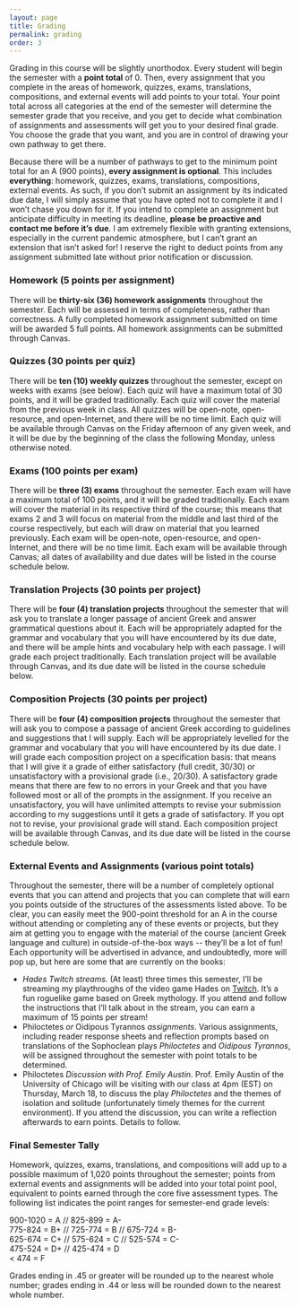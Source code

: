 ```yaml
---
layout: page
title: Grading
permalink: grading
order: 3
---
```


Grading in this course will be slightly unorthodox. Every student will begin the semester with a **point total** of 0. Then, every assignment that you complete in the areas of homework, quizzes, exams, translations, compositions, and external events will add points to your total. Your point total across all categories at the end of the semester will determine the semester grade that you receive, and you get to decide what combination of assignments and assessments will get you to your desired final grade. You choose the grade that you want, and you are in control of drawing your own pathway to get there.

Because there will be a number of pathways to get to the minimum point total for an A (900 points), **every assignment is optional**. This includes **everything**: homework, quizzes, exams, translations, compositions, external events. As such, if you don’t submit an assignment by its indicated due date, I will simply assume that you have opted not to complete it and I won’t chase you down for it. If you intend to complete an assignment but anticipate difficulty in meeting its deadline, **please be proactive and contact me before it’s due**. I am extremely flexible with granting extensions, especially in the current pandemic atmosphere, but I can’t grant an extension that isn’t asked for! I reserve the right to deduct points from any assignment submitted late without prior notification or discussion.

### Homework (5 points per assignment)
There will be **thirty-six (36) homework assignments** throughout the semester. Each will be assessed in terms of completeness, rather than correctness. A fully completed homework assignment submitted on time will be awarded 5 full points. All homework assignments can be submitted through Canvas.

### Quizzes (30 points per quiz)
There will be **ten (10) weekly quizzes** throughout the semester, except on weeks with exams (see below). Each quiz will have a maximum total of 30 points, and it will be graded traditionally. Each quiz will cover the material from the previous week in class. All quizzes will be open-note, open-resource, and open-Internet, and there will be no time limit. Each quiz will be available through Canvas on the Friday afternoon of any given week, and it will be due by the beginning of the class the following Monday, unless otherwise noted.

### Exams (100 points per exam)
There will be **three (3) exams** throughout the semester. Each exam will have a maximum total of 100 points, and it will be graded traditionally. Each exam will cover the material in its respective third of the course; this means that exams 2 and 3 will focus on material from the middle and last third of the course respectively, but each will draw on material that you learned previously. Each exam will be open-note, open-resource, and open-Internet, and there will be no time limit. Each exam will be available through Canvas; all dates of availability and due dates will be listed in the course schedule below.

### Translation Projects (30 points per project)
There will be **four (4) translation projects** throughout the semester that will ask you to translate a longer passage of ancient Greek and answer grammatical questions about it. Each will be appropriately adapted for the grammar and vocabulary that you will have encountered by its due date, and there will be ample hints and vocabulary help with each passage. I will grade each project traditionally. Each translation project will be available through Canvas, and its due date will be listed in the course schedule below.

### Composition Projects (30 points per project)
There will be **four (4) composition projects** throughout the semester that will ask you to compose a passage of ancient Greek according to guidelines and suggestions that I will supply. Each will be appropriately levelled for the grammar and vocabulary that you will have encountered by its due date. I will grade each composition project on a specification basis: that means that I will give it a grade of either satisfactory (full credit, 30/30) or unsatisfactory with a provisional grade (i.e., 20/30). A satisfactory grade means that there are few to no errors in your Greek and that you have followed most or all of the prompts in the assignment. If you receive an unsatisfactory, you will have unlimited attempts to revise your submission according to my suggestions until it gets a grade of satisfactory. If you opt not to revise, your provisional grade will stand. Each composition project will be available through Canvas, and its due date will be listed in the course schedule below.

### External Events and Assignments (various point totals)
Throughout the semester, there will be a number of completely optional events that you can attend and projects that you can complete that will earn you points outside of the structures of the assessments listed above. To be clear, you can easily meet the 900-point threshold for an A in the course without attending or completing any of these events or projects, but they aim at getting you to engage with the material of the course (ancient Greek language and culture) in outside-of-the-box ways -- they’ll be a lot of fun! Each opportunity will be advertised in advance, and undoubtedly, more will pop up, but here are some that are currently on the books:
* *Hades Twitch streams.* (At least) three times this semester, I’ll be streaming my playthroughs of the video game Hades on [Twitch](https://twitch.tv/TheDancingGrad). It’s a fun roguelike game based on Greek mythology. If you attend and follow the instructions that I’ll talk about in the stream, you can earn a maximum of 15 points per stream!
* Philoctetes *or* Oidipous Tyrannos *assignments*. Various assignments, including reader response sheets and reflection prompts based on translations of the Sophoclean plays *Philoctetes* and *Oidipous Tyrannos*, will be assigned throughout the semester with point totals to be determined.
* Philoctetes *Discussion with Prof. Emily Austin*. Prof. Emily Austin of the University of Chicago will be visiting with our class at 4pm (EST) on Thursday, March 18, to discuss the play *Philoctetes* and the themes of isolation and solitude (unfortunately timely themes for the current environment). If you attend the discussion, you can write a reflection afterwards to earn points. Details to follow.

### Final Semester Tally

Homework, quizzes, exams, translations, and compositions will add up to a possible maximum of 1,020 points throughout the semester; points from external events and assignments will be added into your total point pool, equivalent to points earned through the core five assessment types. The following list indicates the point ranges for semester-end grade levels:

900-1020 = A // 825-899 = A-  
775-824 = B+ // 725-774 = B // 675-724 = B-  
625-674 = C+ // 575-624 = C // 525-574 = C-  
475-524 = D+ // 425-474 = D  
< 474 = F

Grades ending in .45 or greater will be rounded up to the nearest whole number; grades ending in .44 or less will be rounded down to the nearest whole number.
